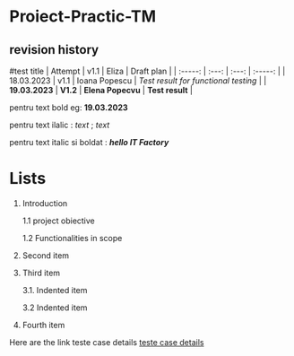 # Proiect-Practic-TM
## revision history
#test title 
| Attempt | v1.1   | Eliza  | Draft plan |
| :-----: | :---: | :---: | :-----: |
| 18.03.2023 | v1.1   | Ioana Popescu    | _Test result for functional testing_ |
| **19.03.2023** | **V1.2** | **Elena Popecvu** | **Test result**  |

pentru text bold
eg:  **19.03.2023**

pentru text ilalic :  _text_ ; *text* 

pentru text italic si boldat : ___hello IT Factory___

# Lists 

1. Introduction 

      1.1 project obiective
     
      1.2 Functionalities in scope 
      
2. Second item

3. Third item

    3.1. Indented item
    
    3.2 Indented item
    
4. Fourth item



Here are the link teste case details  [teste case details](https://github.com/Elihey2023/Proiect-Practic-Testare-Manuala/blob/main/hello.jpg)
